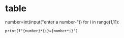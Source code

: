 # table
number=int(input("enter a number-"))
for i in range(1,11):

    print(f"{number}*{i}={number*i}")
